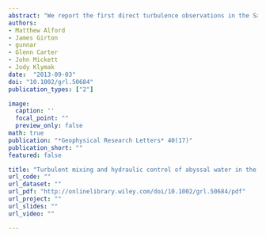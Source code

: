 ```yaml
---
abstract: "We report the first direct turbulence observations in the Samoan Passage, a 40-km-wide notch in the South Pacific bathymetry through which flows most of the water supplying the North Pacific abyssal circulation.  Observed turbulence is 1,000 to 10,000 times typical abyssal levels - strong enough to completely mix away the densest water entering the passage - confirming inferences from previous coarser temperature and salinity sections. Accompanying towed measurements of velocity and temperature with horizontal resolution of about 250~m indicate the  dominant processes responsible for the turbulence.  Specifically, the flow accelerates substantially at the primary sill within the passage, reaching speeds as great as 0.55 $\\mathrm{m~s^{-1}}$.  A strong hydraulic response is seen, with layers first rising to clear the sill, then plunging hundreds of meters downwards.  Turbulence results from high shear at the interface above the densest fluid as it descends, and from hydraulic jumps that form downstream of the sill. In addition to the primary sill, other locations along the multiple interconnected channels through the Samoan Passage also have an effect on the mixing of the dense water. In fact, quite different hydraulic responses and turbulence levels are observed at seafloor features separated laterally by a few kilometers, indicating the need for accurate knowledge of small-scale bathymetry in parameterizing mixing in abyssal flows."
authors:
- Matthew Alford
- James Girton
- gunnar
- Glenn Carter
- John Mickett
- Jody Klymak
date:  "2013-09-03"
doi: "10.1002/grl.50684"
publication_types: ["2"]

image:
  caption: ''
  focal_point: ""
  preview_only: false
math: true
publication: "*Geophysical Research Letters* 40(17)"
publication_short: ""
featured: false

title: "Turbulent mixing and hydraulic control of abyssal water in the Samoan Passage"
url_code: ""
url_dataset: ""
url_pdf: "http://onlinelibrary.wiley.com/doi/10.1002/grl.50684/pdf"
url_project: ""
url_slides: ""
url_video: ""

---
```



